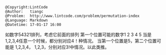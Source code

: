 ```
@Copyright:LintCode
@Author:   tiangc
@Problem:  http://www.lintcode.com/problem/permutation-index
@Language: Markdown
@Datetime: 17-01-17 16:00
```

如数字54321排列，考虑它前面的排列
第一个位置可能的数字1 2 3 4 5
当是1,2,3,4任意一个时候，都分别对应4！种情况。
当第一个位置是5，第二个位置可能是 1,2,3,4，
1,2,3，分别对应3!中情况。以此类推。